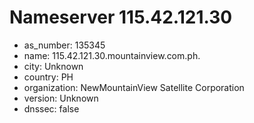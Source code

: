 # Nameserver 115.42.121.30

* as_number: 135345
* name: 115.42.121.30.mountainview.com.ph.
* city: Unknown
* country: PH
* organization: NewMountainView Satellite Corporation
* version: Unknown
* dnssec: false

